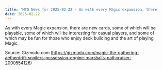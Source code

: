 ```yaml
---
title: "MTG News for 2025-02-22 - As with every Magic expansion, there are new cards..."
date: 2025-02-22
---
```


As with every Magic expansion, there are new cards, some of which will be playable, some of which will be interesting for casual players, and some of which may be fun for those who enjoy deck building and the art of playing Magic.

Source: Gizmodo.com (https://gizmodo.com/magic-the-gathering-aetherdrift-spoilers-possession-engine-marshalls-pathcruiser-2000554126)
